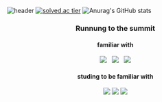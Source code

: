 ![header](https://capsule-render.vercel.app/api?type=soft&color=gradient&height=160&section=header&text=Kim%20Yuhyun&fontSize=90&animation=fadeIn)
[![solved.ac tier](http://mazassumnida.wtf/api/v2/generate_badge?boj=sustkadl)](https://solved.ac/sustkadl)
![Anurag's GitHub stats](https://github-readme-stats.vercel.app/api?username=Idontknowrithm&&show_icons=true&theme=cobalt)
<h3 align="center">Runnung to the summit</h3>
<h4 align="center">familiar with</h2>
<p align="center">
  <img src="https://img.shields.io/badge/c++-00599C?style=flat-square&logo=c%2B%2B&logoColor=white"/></a> &nbsp
  <img src="https://img.shields.io/badge/HTML5-E34F26?style=flat-square&logo=HTML5&logoColor=white"/></a> &nbsp
  <img src="https://img.shields.io/badge/CSS3-1572B6?style=flat-square&logo=CSS3&logoColor=white"/></a> 
</p>
<h4 align="center">studing to be familiar with</h2>
<p align="center">
  <img src="https://img.shields.io/badge/Django-092E20?style=flat-square&logo=Django&logoColor=white"/></a>
  <img src="https://img.shields.io/badge/TensorFlow-FF6F00?style=flat-square&logo=TensorFlow&logoColor=white"/></a>
  <img src="https://img.shields.io/badge/Git-F05032?style=flat-square&logo=Git&logoColor=white"/></a>
</p>

